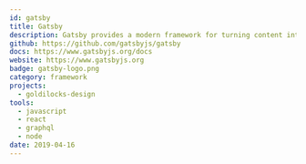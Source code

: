```yaml
---
id: gatsby
title: Gatsby
description: Gatsby provides a modern framework for turning content into feature-rich, visually engaging apps and websites. 
github: https://github.com/gatsbyjs/gatsby
docs: https://www.gatsbyjs.org/docs
website: https://www.gatsbyjs.org
badge: gatsby-logo.png
category: framework
projects:
  - goldilocks-design
tools: 
  - javascript
  - react
  - graphql
  - node
date: 2019-04-16
---
```

